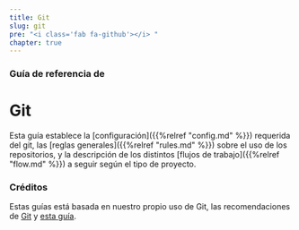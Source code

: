 ```yaml
---
title: Git
slug: git
pre: "<i class='fab fa-github'></i> "
chapter: true
---
```


### Guía de referencia de

# Git

Esta guía establece la [configuración]({{%relref "config.md" %}}) requerida del git, las [reglas generales]({{%relref "rules.md" %}}) sobre el uso de los repositorios, y la descripción de los distintos [flujos de trabajo]({{%relref "flow.md" %}}) a seguir según el tipo de proyecto.

### Créditos

Estas guías está basada en nuestro propio uso de Git, las recomendaciones de [Git](http://git-scm.com/book/es/v2) y [esta guía](https://github.com/agis-/git-style-guide).
